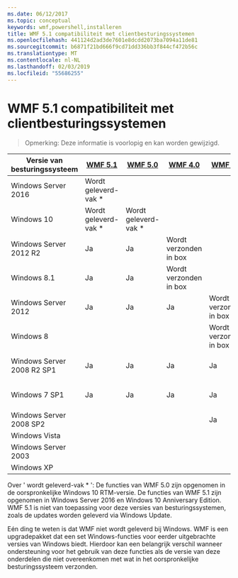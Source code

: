 ```yaml
---
ms.date: 06/12/2017
ms.topic: conceptual
keywords: wmf,powershell,installeren
title: WMF 5.1 compatibiliteit met clientbesturingssystemen
ms.openlocfilehash: 441124d2ad3de7601e8dcdd2073ba7094a11de81
ms.sourcegitcommit: b6871f21bd666f9cd71dd336bb3f844cf472b56c
ms.translationtype: MT
ms.contentlocale: nl-NL
ms.lasthandoff: 02/03/2019
ms.locfileid: "55686255"
---
```

# <a name="wmf-51-operating-system-compatibility"></a>WMF 5.1 compatibiliteit met clientbesturingssystemen #

> Opmerking: Deze informatie is voorlopig en kan worden gewijzigd.

| Versie van besturingssysteem | [WMF 5.1](https://aka.ms/wmf51download) | [WMF 5.0](https://aka.ms/wmf5download) | [WMF 4.0](https://aka.ms/wmf4download) |  [WMF 3.0](https://aka.ms/wmf3download) | [WMF 2.0](https://aka.ms/wmf2download) |
| ------------------------ | ----------- | ----------- | ----------- | ------------ |  ------------- |
| Windows Server 2016 | Wordt geleverd-vak * |  |  |  |  |
| Windows 10 | Wordt geleverd-vak * | Wordt geleverd-vak *  | | | |
| Windows Server 2012 R2| Ja | Ja | Wordt verzonden in box |  |  |
| Windows 8.1 | Ja | Ja |  Wordt verzonden in box |  |  |
| Windows Server 2012 | Ja | Ja | Ja |  Wordt verzonden in box | |
| Windows 8 |  |  |  | Wordt verzonden in box | |
| Windows Server 2008 R2 SP1 | Ja | Ja | Ja |  Ja| Wordt verzonden in box |
| Windows 7 SP1  | Ja | Ja | Ja | Ja | Wordt verzonden in box |
| Windows Server 2008 SP2 | | | | Ja | Ja |
| Windows Vista | | | | | Ja |
| Windows Server 2003| | | |  | Ja |
| Windows XP | | | |  | Ja |


Over ' wordt geleverd-vak * ': De functies van WMF 5.0 zijn opgenomen in de oorspronkelijke Windows 10 RTM-versie.
De functies van WMF 5.1 zijn opgenomen in Windows Server 2016 en Windows 10 Anniversary Edition.
WMF 5.1 is niet van toepassing voor deze versies van besturingssystemen, zoals de updates worden geleverd via Windows Update.


Eén ding te weten is dat WMF niet wordt geleverd bij Windows.
WMF is een upgradepakket dat een set Windows-functies voor eerder uitgebrachte versies van Windows biedt.
Hierdoor kan een belangrijk verschil wanneer ondersteuning voor het gebruik van deze functies als de versie van deze onderdelen die niet overeenkomen met wat in het oorspronkelijke besturingssysteem verzonden.
